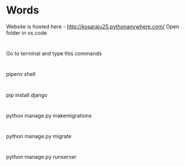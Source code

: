 # Words
Website is hosted here - http://kosaraju25.pythonanywhere.com/
Open folder in vs code 
#
Go to terminal and type this commands 
#
pipenv shell 
#
pip install django 
#
python manage.py makemigrations 
#
python manage.py migrate 
#
python manage.py runserver
#

